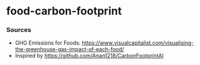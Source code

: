 # food-carbon-footprint

### Sources
- GHG Emissions for Foods: https://www.visualcapitalist.com/visualising-the-greenhouse-gas-impact-of-each-food/
- Inspired by https://github.com/Anan1218/CarbonFootprintAI
